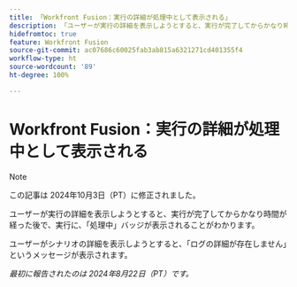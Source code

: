 ```yaml
---
title: 「Workfront Fusion：実行の詳細が処理中として表示される」
description: 「ユーザーが実行の詳細を表示しようとすると、実行が完了してからかなり時間が経った後で、実行に、処理中バッジが表示されることがわかります。」
hidefromtoc: true
feature: Workfront Fusion
source-git-commit: ac07686c60025fab3ab815a6321271cd401355f4
workflow-type: ht
source-wordcount: '89'
ht-degree: 100%

---
```



# Workfront Fusion：実行の詳細が処理中として表示される

>[!NOTE]
>
>この記事は 2024年10月3日（PT）に修正されました。

ユーザーが実行の詳細を表示しようとすると、実行が完了してからかなり時間が経った後で、実行に、「処理中」バッジが表示されることがわかります。

ユーザーがシナリオの詳細を表示しようとすると、「ログの詳細が存在しません」というメッセージが表示されます。

_最初に報告されたのは 2024年8月22日（PT）です。_

